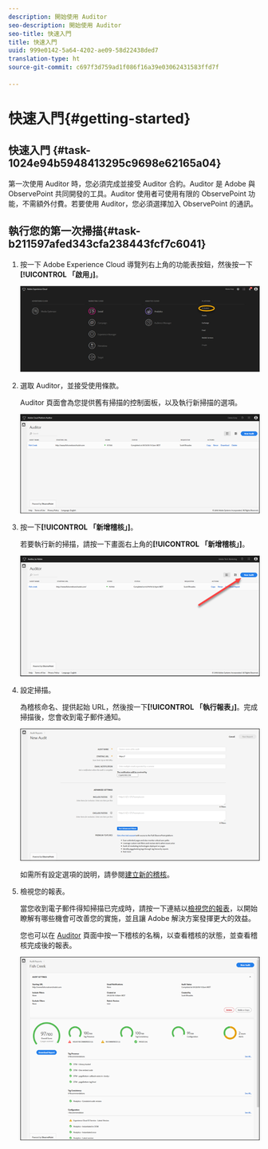 ```yaml
---
description: 開始使用 Auditor
seo-description: 開始使用 Auditor
seo-title: 快速入門
title: 快速入門
uuid: 999e0142-5a64-4202-ae09-58d22438ded7
translation-type: ht
source-git-commit: c697f3d759ad1f086f16a39e03062431583ffd7f

---
```



# 快速入門{#getting-started}

## 快速入門 {#task-1024e94b5948413295c9698e62165a04}

<!--
This page is a placeholder for now, we need things like prerequisites, any planning that should be done before using Auditor, initial setup info--that kind of thing.
-->

第一次使用 Auditor 時，您必須完成並接受 Auditor 合約。Auditor 是 Adobe 與 ObservePoint 共同開發的工具。Auditor 使用者可使用有限的 ObservePoint 功能，不需額外付費。若要使用 Auditor，您必須選擇加入 ObservePoint 的通訊。

## 執行您的第一次掃描{#task-b211597afed343cfa238443fcf7c6041}

1. 按一下 Adobe Experience Cloud 導覽列右上角的功能表按鈕，然後按一下&#x200B;**[!UICONTROL 「啟用」]**。

   ![](assets/activate.png)

1. 選取 Auditor，並接受使用條款。

   Auditor 頁面會為您提供舊有掃描的控制面板，以及執行新掃描的選項。

   ![](assets/home.png)

1. 按一下&#x200B;**[!UICONTROL 「新增稽核」]**。

   若要執行新的掃描，請按一下畫面右上角的&#x200B;**[!UICONTROL 「新增稽核」]**。

   ![](assets/new-audit-button.png)

1. 設定掃描。

   為稽核命名、提供起始 URL，然後按一下&#x200B;**[!UICONTROL 「執行報表」]**。完成掃描後，您會收到電子郵件通知。

   ![](assets/config.png)

   如需所有設定選項的說明，請參閱[建立新的稽核](../create-audit/create-new-audit.md#task-6d157f80e5264642b877c2820b1d077d)。
1. 檢視您的報表。

   當您收到電子郵件得知掃描已完成時，請按一下連結以[檢視您的報表](../reports/scorecard.md#concept-8958a64346c34f74844553dda1ccf869)，以開始瞭解有哪些機會可改善您的實施，並且讓 Adobe 解決方案發揮更大的效益。

   您也可以在 [Auditor](../get-started/audit-list.md) 頁面中按一下稽核的名稱，以查看稽核的狀態，並查看稽核完成後的報表。

   ![](assets/report.png)
